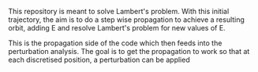 This repository is meant to solve Lambert's problem. With this initial trajectory, the aim is to do a step wise propagation to achieve a resulting orbit, adding E and resolve Lambert's problem for new values of E.

This is the propagation side of the code which then feeds into the perturbation analysis. The goal is to get the propagation to work so that at each discretised position, a perturbation can be applied
